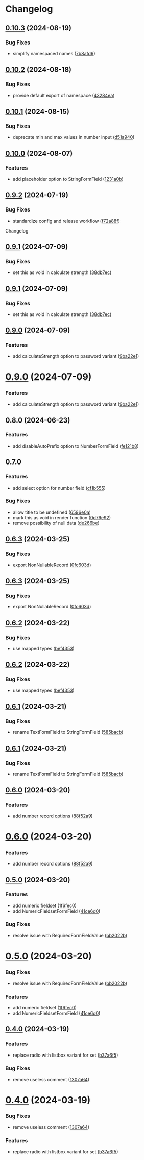 # Changelog

## [0.10.3](https://github.com/DouglasNeuroInformatics/libui-form-types/compare/v0.10.2...v0.10.3) (2024-08-19)


### Bug Fixes

* simplify namespaced names ([7b8afd6](https://github.com/DouglasNeuroInformatics/libui-form-types/commit/7b8afd6e7a8c3993b4e8cece3c57cf9768369059))

## [0.10.2](https://github.com/DouglasNeuroInformatics/libui-form-types/compare/v0.10.1...v0.10.2) (2024-08-18)


### Bug Fixes

* provide default export of namespace ([43284ea](https://github.com/DouglasNeuroInformatics/libui-form-types/commit/43284ea2ddb0e9b3a58a4670782b1806f61d18ac))

## [0.10.1](https://github.com/DouglasNeuroInformatics/libui-form-types/compare/v0.10.0...v0.10.1) (2024-08-15)


### Bug Fixes

* deprecate min and max values in number input ([d51a940](https://github.com/DouglasNeuroInformatics/libui-form-types/commit/d51a940e9c8e8b886ae70b541909b742f97f868d))

## [0.10.0](https://github.com/DouglasNeuroInformatics/libui-form-types/compare/v0.9.2...v0.10.0) (2024-08-07)


### Features

* add placeholder option to StringFormField ([1231a0b](https://github.com/DouglasNeuroInformatics/libui-form-types/commit/1231a0b1a92ff821242be810fb60f0204f211dde))

## [0.9.2](https://github.com/DouglasNeuroInformatics/libui-form-types/compare/v0.9.1...v0.9.2) (2024-07-19)


### Bug Fixes

* standardize config and release workflow ([f72a88f](https://github.com/DouglasNeuroInformatics/libui-form-types/commit/f72a88f15dc098818b32f6e906152d30b543b7ea))

Changelog

## [0.9.1](https://github.com/DouglasNeuroInformatics/libui-form-types/compare/v0.9.0...v0.9.1) (2024-07-09)


### Bug Fixes

* set this as void in calculate strength ([38db7ec](https://github.com/DouglasNeuroInformatics/libui-form-types/commit/38db7ec0e0b39d7b267438679cc8d31ea900d2d8))



## [0.9.1](https://github.com/DouglasNeuroInformatics/libui-form-types/compare/v0.9.0...v0.9.1) (2024-07-09)


### Bug Fixes

* set this as void in calculate strength ([38db7ec](https://github.com/DouglasNeuroInformatics/libui-form-types/commit/38db7ec0e0b39d7b267438679cc8d31ea900d2d8))

## [0.9.0](https://github.com/DouglasNeuroInformatics/libui-form-types/compare/v0.8.0...v0.9.0) (2024-07-09)


### Features

* add calculateStrength option to password variant ([9ba22e1](https://github.com/DouglasNeuroInformatics/libui-form-types/commit/9ba22e15208b1506b1e34a6d2954e886713ea86f))



# [0.9.0](https://github.com/DouglasNeuroInformatics/libui-form-types/compare/v0.8.0...v0.9.0) (2024-07-09)


### Features

* add calculateStrength option to password variant ([9ba22e1](https://github.com/DouglasNeuroInformatics/libui-form-types/commit/9ba22e15208b1506b1e34a6d2954e886713ea86f))

## 0.8.0 (2024-06-23)

### Features

- add disableAutoPrefix option to NumberFormField ([fe121b8](https://github.com/DouglasNeuroInformatics/libui-form-types/commit/fe121b8136a20ae65c44bbba7ddf44801e7e3825))

## 0.7.0

### Features

- add select option for number field ([cf1b555](https://github.com/DouglasNeuroInformatics/libui-form-types/commit/cf1b555f3475c15b2b359e9db702dea89061f52e))

### Bug Fixes

- allow title to be undefined ([6596e0a](https://github.com/DouglasNeuroInformatics/libui-form-types/commit/6596e0a5bb76263799e42c6387e0009b314d5f5f))
- mark this as void in render function ([0d76e92](https://github.com/DouglasNeuroInformatics/libui-form-types/commit/0d76e9270cc292fc3ae2aafb821b3d49a9281a65))
- remove possibility of null data ([de266be](https://github.com/DouglasNeuroInformatics/libui-form-types/commit/de266bee9279b91c7865be2e7c82a8bc585d58e6))

## [0.6.3](https://github.com/DouglasNeuroInformatics/libui-form-types/compare/v0.6.2...v0.6.3) (2024-03-25)

### Bug Fixes

- export NonNullableRecord ([0fc603d](https://github.com/DouglasNeuroInformatics/libui-form-types/commit/0fc603d9a8e431cc57764c77a4e159a84fd1022e))

## [0.6.3](https://github.com/DouglasNeuroInformatics/libui-form-types/compare/v0.6.2...v0.6.3) (2024-03-25)

### Bug Fixes

- export NonNullableRecord ([0fc603d](https://github.com/DouglasNeuroInformatics/libui-form-types/commit/0fc603d9a8e431cc57764c77a4e159a84fd1022e))

## [0.6.2](https://github.com/DouglasNeuroInformatics/libui-form-types/compare/v0.6.1...v0.6.2) (2024-03-22)

### Bug Fixes

- use mapped types ([bef4353](https://github.com/DouglasNeuroInformatics/libui-form-types/commit/bef435330f260d6fc13c4a970dfa1d5df075282b))

## [0.6.2](https://github.com/DouglasNeuroInformatics/libui-form-types/compare/v0.6.1...v0.6.2) (2024-03-22)

### Bug Fixes

- use mapped types ([bef4353](https://github.com/DouglasNeuroInformatics/libui-form-types/commit/bef435330f260d6fc13c4a970dfa1d5df075282b))

## [0.6.1](https://github.com/DouglasNeuroInformatics/libui-form-types/compare/v0.6.0...v0.6.1) (2024-03-21)

### Bug Fixes

- rename TextFormField to StringFormField ([585bacb](https://github.com/DouglasNeuroInformatics/libui-form-types/commit/585bacb9e10b3ddce8c4e4c3f2e4634d52d4d21f))

## [0.6.1](https://github.com/DouglasNeuroInformatics/libui-form-types/compare/v0.6.0...v0.6.1) (2024-03-21)

### Bug Fixes

- rename TextFormField to StringFormField ([585bacb](https://github.com/DouglasNeuroInformatics/libui-form-types/commit/585bacb9e10b3ddce8c4e4c3f2e4634d52d4d21f))

## [0.6.0](https://github.com/DouglasNeuroInformatics/libui-form-types/compare/v0.5.0...v0.6.0) (2024-03-20)

### Features

- add number record options ([88f52a9](https://github.com/DouglasNeuroInformatics/libui-form-types/commit/88f52a90138bb67285118c9e6ac0e769c5994b9a))

# [0.6.0](https://github.com/DouglasNeuroInformatics/libui-form-types/compare/v0.5.0...v0.6.0) (2024-03-20)

### Features

- add number record options ([88f52a9](https://github.com/DouglasNeuroInformatics/libui-form-types/commit/88f52a90138bb67285118c9e6ac0e769c5994b9a))

## [0.5.0](https://github.com/DouglasNeuroInformatics/libui-form-types/compare/v0.4.0...v0.5.0) (2024-03-20)

### Features

- add numeric fieldset ([1f6fec0](https://github.com/DouglasNeuroInformatics/libui-form-types/commit/1f6fec03cae03670940dd46c2f566d3ab9183319))
- add NumericFieldsetFormField ([41ce6d0](https://github.com/DouglasNeuroInformatics/libui-form-types/commit/41ce6d05ed2eb6c55b344dac7e391247200e5243))

### Bug Fixes

- resolve issue with RequiredFormFieldValue ([bb2022b](https://github.com/DouglasNeuroInformatics/libui-form-types/commit/bb2022b7221e4a906d7b8b1531cb2b6f80b48f25))

# [0.5.0](https://github.com/DouglasNeuroInformatics/libui-form-types/compare/v0.4.0...v0.5.0) (2024-03-20)

### Bug Fixes

- resolve issue with RequiredFormFieldValue ([bb2022b](https://github.com/DouglasNeuroInformatics/libui-form-types/commit/bb2022b7221e4a906d7b8b1531cb2b6f80b48f25))

### Features

- add numeric fieldset ([1f6fec0](https://github.com/DouglasNeuroInformatics/libui-form-types/commit/1f6fec03cae03670940dd46c2f566d3ab9183319))
- add NumericFieldsetFormField ([41ce6d0](https://github.com/DouglasNeuroInformatics/libui-form-types/commit/41ce6d05ed2eb6c55b344dac7e391247200e5243))

## [0.4.0](https://github.com/DouglasNeuroInformatics/libui-form-types/compare/v0.3.1...v0.4.0) (2024-03-19)

### Features

- replace radio with listbox variant for set ([b37a6f5](https://github.com/DouglasNeuroInformatics/libui-form-types/commit/b37a6f5f8cc1b2ff63c00f7e3e6750c022583a67))

### Bug Fixes

- remove useless comment ([1307a64](https://github.com/DouglasNeuroInformatics/libui-form-types/commit/1307a6468a166d95721d1ea92f5411544757b570))

# [0.4.0](https://github.com/DouglasNeuroInformatics/libui-form-types/compare/v0.3.1...v0.4.0) (2024-03-19)

### Bug Fixes

- remove useless comment ([1307a64](https://github.com/DouglasNeuroInformatics/libui-form-types/commit/1307a6468a166d95721d1ea92f5411544757b570))

### Features

- replace radio with listbox variant for set ([b37a6f5](https://github.com/DouglasNeuroInformatics/libui-form-types/commit/b37a6f5f8cc1b2ff63c00f7e3e6750c022583a67))
